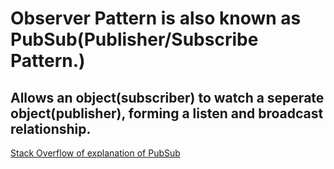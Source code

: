 # Observer Pattern is also known as PubSub(Publisher/Subscribe Pattern.)
## Allows an object(subscriber) to watch a seperate object(publisher), forming a listen and broadcast relationship.
[Stack Overflow of explanation of PubSub](http://stackoverflow.com/questions/13512949/why-would-one-use-the-publish-subscribe-pattern-in-js-jquery)